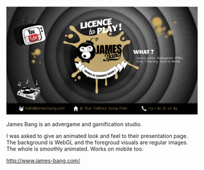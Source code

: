 ![Screenshot](james-bang.jpg "fullwidth")

James Bang is an advergame and gamification studio.

I was asked to give an animated look and feel to their presentation page. The background is WebGL and the foregroud visuals are regular images. The whole is smoothly animated. Works on mobile too.

http://www.james-bang.com/
